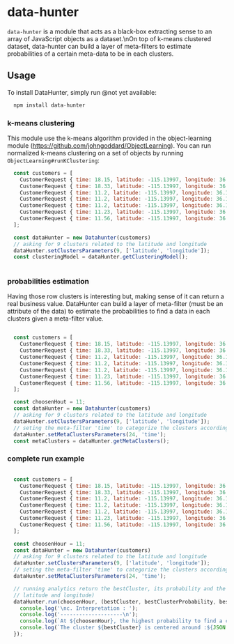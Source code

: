 # data-hunter
`data-hunter` is a module that acts as a black-box extracting sense to an array of JavaScript objects as a dataset.\nOn top of k-means clustered dataset, data-hunter can build a layer of meta-filters to estimate probabilities of a certain meta-data to be in each clusters.

## Usage

To install DataHunter, simply run @not yet available:

```JavaScript
  npm install data-hunter
```

### k-means clustering
This module use the k-means algorithm provided in the object-learning module (https://github.com/johngoddard/ObjectLearning).
You can run normalized k-means clustering on a set of objects by running `ObjectLearning#runKClustering`:

```JavaScript
  const customers = [
    CustomerRequest { time: 18.15, latitude: -115.13997, longitude: 36.17192 },
  	CustomerRequest { time: 18.33, latitude: -115.13997, longitude: 36.17192 },
  	CustomerRequest { time: 11.2, latitude: -115.13997, longitude: 36.17192 },
  	CustomerRequest { time: 11.2, latitude: -115.13997, longitude: 36.17192 },
  	CustomerRequest { time: 11.2, latitude: -115.13997, longitude: 36.17192 },
  	CustomerRequest { time: 11.23, latitude: -115.13997, longitude: 36.17192 },
  	CustomerRequest { time: 11.56, latitude: -115.13997, longitude: 36.17192 },
  ];

  const dataHunter = new Datahunter(customers)
  // asking for 9 clusters related to the latitude and longitude
  dataHunter.setClustersParameters(9, ['latitude', 'longitude']);
  const clusteringModel = dataHunter.getClusteringModel();
  
```
### probabilities estimation

Having those row clusters is interesting but, making sense of it can return a real business value. DataHunter can build a layer of meta-filter (must be an attribute of the data) to estimate the probabilities to find a data in each clusters given a meta-filter value.

```JavaScript

  const customers = [
    CustomerRequest { time: 18.15, latitude: -115.13997, longitude: 36.17192 },
  	CustomerRequest { time: 18.33, latitude: -115.13997, longitude: 36.17192 },
  	CustomerRequest { time: 11.2, latitude: -115.13997, longitude: 36.17192 },
  	CustomerRequest { time: 11.2, latitude: -115.13997, longitude: 36.17192 },
  	CustomerRequest { time: 11.2, latitude: -115.13997, longitude: 36.17192 },
  	CustomerRequest { time: 11.23, latitude: -115.13997, longitude: 36.17192 },
  	CustomerRequest { time: 11.56, latitude: -115.13997, longitude: 36.17192 },
  ];

  const choosenHout = 11;
  const dataHunter = new Datahunter(customers)
  // asking for 9 clusters related to the latitude and longitude
  dataHunter.setClustersParameters(9, ['latitude', 'longitude']);
  // seting the meta-filter 'time' to categorize the clusters according to the time of the request
  dataHunter.setMetaClustersParameters(24, 'time');
  const metaClusters = dataHunter.getMetaClusters();

```
### complete run example

```JavaScript

  const customers = [
    CustomerRequest { time: 18.15, latitude: -115.13997, longitude: 36.17192 },
  	CustomerRequest { time: 18.33, latitude: -115.13997, longitude: 36.17192 },
  	CustomerRequest { time: 11.2, latitude: -115.13997, longitude: 36.17192 },
  	CustomerRequest { time: 11.2, latitude: -115.13997, longitude: 36.17192 },
  	CustomerRequest { time: 11.2, latitude: -115.13997, longitude: 36.17192 },
  	CustomerRequest { time: 11.23, latitude: -115.13997, longitude: 36.17192 },
  	CustomerRequest { time: 11.56, latitude: -115.13997, longitude: 36.17192 },
  ];

  const choosenHour = 11;
  const dataHunter = new Datahunter(customers)
  // asking for 9 clusters related to the latitude and longitude
  dataHunter.setClustersParameters(9, ['latitude', 'longitude']);
  // seting the meta-filter 'time' to categorize the clusters according to the time of the request
  dataHunter.setMetaClustersParameters(24, 'time');

  // running analytics return the bestCluster, its probability and the corresponding cluster's parameters average (here it is the
  // latitude and longitude)
  dataHunter.run(choosenHour, (bestCluster, bestClusterProbability, bestClusterAverage) => {
    console.log('\nc. Interpretation : ');
    console.log('--------------------\n');
    console.log(`At ${choosenHour}, the highest probability to find a customer request is in the cluster : ${bestCluster}`);
    console.log(`The cluster ${bestCluster} is centered around :${JSON.stringify(bestClusterAverage, null, 2)}`);
  });

```
